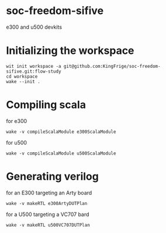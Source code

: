 # soc-freedom-sifive
e300 and u500 devkits

# Initializing the workspace
```
wit init workspace -a git@github.com:KingFrige/soc-freedom-sifive.git:flow-study
cd workspace
wake --init .
```

# Compiling scala
for e300
```
wake -v compileScalaModule e300ScalaModule
```

for u500
```
wake -v compileScalaModule u500ScalaModule
```

# Generating verilog
for an E300 targeting an Arty board
```
wake -v makeRTL e300ArtyDUTPlan
```

for a U500 targeting a VC707 bard
```
wake -v makeRTL u500VC707DUTPlan
```
